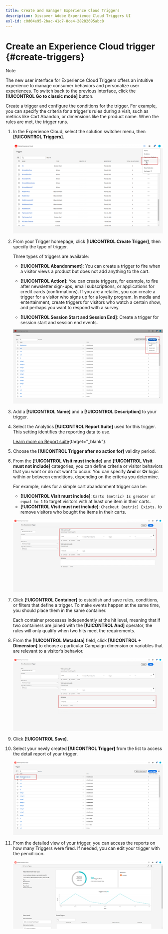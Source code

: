 ```yaml
---
title: Create and manager Experience Cloud Triggers
description: Discover Adobe Experience Cloud Triggers UI
exl-id: c0d04e95-2bac-41c7-8ce4-28282695abc8
---
```

# Create an Experience Cloud trigger {#create-triggers}

>[!NOTE]
>
> The new user interface for Experience Cloud Triggers offers an intuitive experience to manage consumer behaviors and personalize user experiences. To switch back to the previous interface, click the **[!UICONTROL Go to classic mode]** button.

Create a trigger and configure the conditions for the trigger. For example, you can specify the criteria for a trigger's rules during a visit, such as metrics like Cart Abandon, or dimensions like the product name. When the rules are met, the trigger runs.

1. In the Experience Cloud, select the solution switcher menu, then **[!UICONTROL Triggers]**.

    ![](assets/triggers_7.png)

1. From your Trigger homepage, click **[!UICONTROL Create Trigger]**, then specify the type of trigger.

    Three types of triggers are available:

    * **[!UICONTROL Abandonment]**: You can create a trigger to fire when a visitor views a product but does not add anything to the cart.

    *  **[!UICONTROL Action]**: You can create triggers, for example, to fire after newsletter sign-ups, email subscriptions, or applications for credit cards (confirmations). If you are a retailer, you can create a trigger for a visitor who signs up for a loyalty program. In media and entertainment, create triggers for visitors who watch a certain show, and perhaps you want to respond with a survey.

    *  **[!UICONTROL Session Start and Session End]**: Create a trigger for session start and session end events.

    ![](assets/triggers_1.png)

1. Add a **[!UICONTROL Name]** and a **[!UICONTROL Description]** to your trigger.

1. Select the Analytics **[!UICONTROL Report Suite]** used for this trigger. This setting identifies the reporting data to use. 
    
    [Learn more on Report suite](https://experienceleague.adobe.com/docs/analytics/admin/admin-tools/manage-report-suites/c-new-report-suite/t-create-a-report-suite.html){target="_blank"}.

1. Choose the **[!UICONTROL Trigger after no action for]** validity period.

1. From the **[!UICONTROL Visit must include]** and **[!UICONTROL Visit must not include]** categories, you can define criteria or visitor behaviors that you want or do not want to occur. You can specify **And** or **Or** logic within or between conditions, depending on the criteria you determine.

    For example, rules for a simple cart abandonment trigger can be:

    * **[!UICONTROL Visit must include]**: `Carts (metric) Is greater or equal to 1` to target visitors with at least one item in their carts.
    * **[!UICONTROL Visit must not include]**: `Checkout (metric) Exists.` to remove visitors who bought the items in their carts.

    ![](assets/triggers_2.png)

1. Click **[!UICONTROL Container]** to establish and save rules, conditions, or filters that define a trigger. To make events happen at the same time, you should place them in the same container. 

    Each container processes independently at the hit level, meaning that if two containers are joined with the **[!UICONTROL And]** operator, the rules will only qualify when two hits meet the requirements.

1. From the **[!UICONTROL Metadata]** field, click **[!UICONTROL + Dimension]** to choose a particular Campaign dimension or variables that are relevant to a visitor’s behavior.

    ![](assets/triggers_3.png)

1. Click **[!UICONTROL Save]**.

1. Select your newly created **[!UICONTROL Trigger]** from the list to access the detail report of your trigger.

    ![](assets/triggers_4.png)

1. From the detailed view of your trigger, you can access the reports on how many Triggers were fired. If needed, you can edit your trigger with the pencil icon.

    ![](assets/triggers_5.png)
